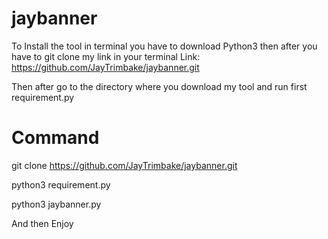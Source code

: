 # jaybanner

To Install the tool in terminal you have to download Python3
then after you have to git clone my link in your terminal
Link: https://github.com/JayTrimbake/jaybanner.git

Then after go to the directory where you download my tool
and run first requirement.py
# Command
git clone https://github.com/JayTrimbake/jaybanner.git

python3 requirement.py

python3 jaybanner.py

And then Enjoy

